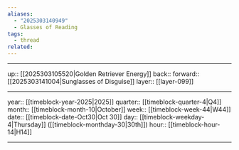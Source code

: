 ```yaml
---
aliases:
  - "2025303140949"
  - Glasses of Reading
tags:
  - thread
related:
---
```




***

up:: [[2025303105520|Golden Retriever Energy]]
back:: 
forward:: [[2025303141004|Sunglasses of Disguise]]
layer:: [[layer-099]]

***

year:: [[timeblock-year-2025|2025]]
quarter:: [[timeblock-quarter-4|Q4]]
month:: [[timeblock-month-10|October]]
week:: [[timeblock-week-44|W44]]
date:: [[timeblock-date-Oct30|Oct 30]]
day:: [[timeblock-weekday-4|Thursday]] ([[timeblock-monthday-30|30th]])
hour:: [[timeblock-hour-14|H14]]

***
